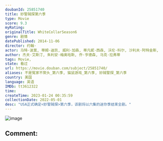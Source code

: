 ```yaml
---
doubanId: 25851740
title: 妙警贼探第六季
type: Movie
score: 9.3
myRating: 
originalTitle: WhiteCollarSeason6
genre: 剧情
datePublished: 2014-11-06
director: 约翰·
actor: 马特·波莫, 蒂姆·迪凯, 威利·加森, 蒂凡妮·西森, 沃伦·科尔, 沙利夫·阿特金斯, 劳拉·莱姆希, 罗斯·麦克科尔, 杰伊·赫农, 迈尔斯·哈姆帕斯, undefined, 卢卡斯·萨尔瓦尼奥
author: 杰夫·艾斯汀, 朱利安·梅奥哈斯, 乔·亨德森, 马克·拉弗蒂
tags: Movie, 
state: 看过
url: https://movie.douban.com/subject/25851740/
aliases: 不是冤家不聚头_第六季, 猫鼠游戏_第六季, 妙贼警探_第六季
country: 美国
language: 英语
IMDb: tt3612322
time: 
createTime: 2023-01-24 00:35:59
collectionDate: 2022-05-01
desc: "USA正式确定<妙警贼探>第六季，该剧将以六集的迷你季结束全剧。"
---
```


![image](p2203257501.jpg)

Comment: 
---

